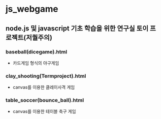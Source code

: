 # js_webgame
## node.js 및 javascript 기초 학습을 위한 연구실 토이 프로젝트(저퀄주의)
### baseball(dicegame).html
* 카드게임 형식의 야구게임
### clay_shooting(Termproject).html
* canvas를 이용한 클레이사격 게임
### table_soccer(bounce_ball).html
* canvas를 이용한 테이블 축구 게임
